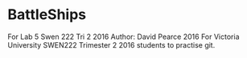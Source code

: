 # BattleShips
For Lab 5 Swen 222 Tri 2 2016
Author: David Pearce 2016
For Victoria University SWEN222 Trimester 2 2016 students to practise git.
